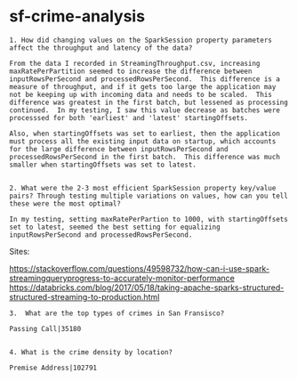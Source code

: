 # sf-crime-analysis



    1. How did changing values on the SparkSession property parameters affect the throughput and latency of the data?

    From the data I recorded in StreamingThroughput.csv, increasing maxRatePerPartition seemed to increase the difference between inputRowsPerSecond and processedRowsPerSecond.  This difference is a measure of throughput, and if it gets too large the application may not be keeping up with incoming data and needs to be scaled.  This difference was greatest in the first batch, but lessened as processing continued.  In my testing, I saw this value decrease as batches were processsed for both 'earliest' and 'latest' startingOffsets.  

    Also, when startingOffsets was set to earliest, then the application must process all the existing input data on startup, which accounts for the large difference between inputRowsPerSecond and processedRowsPerSecond in the first batch.  This difference was much smaller when startingOffsets was set to latest.


    2. What were the 2-3 most efficient SparkSession property key/value pairs? Through testing multiple variations on values, how can you tell these were the most optimal?

    In my testing, setting maxRatePerPartion to 1000, with startingOffsets set to latest, seemed the best setting for equalizing inputRowsPerSecond and processedRowsPerSecond.


Sites:

https://stackoverflow.com/questions/49598732/how-can-i-use-spark-streamingqueryprogress-to-accurately-monitor-performance
https://databricks.com/blog/2017/05/18/taking-apache-sparks-structured-structured-streaming-to-production.html

    3.  What are the top types of crimes in San Fransisco?
    
    Passing Call|35180


    4. What is the crime density by location?

    Premise Address|102791
